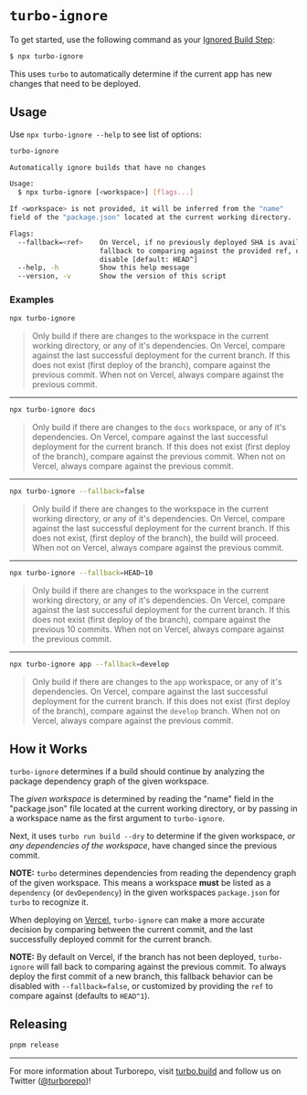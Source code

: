 # `turbo-ignore`

To get started, use the following command as your [Ignored Build Step](https://vercel.com/docs/concepts/projects/overview#ignored-build-step):

```sh
$ npx turbo-ignore
```

This uses `turbo` to automatically determine if the current app has new changes that need to be deployed.

## Usage

Use `npx turbo-ignore --help` to see list of options:

```sh
turbo-ignore

Automatically ignore builds that have no changes

Usage:
  $ npx turbo-ignore [<workspace>] [flags...]

If <workspace> is not provided, it will be inferred from the "name"
field of the "package.json" located at the current working directory.

Flags:
  --fallback=<ref>    On Vercel, if no previously deployed SHA is available to compare against,
                      fallback to comparing against the provided ref, or use "false" to
                      disable [default: HEAD^]
  --help, -h          Show this help message
  --version, -v       Show the version of this script
```

### Examples

```sh
npx turbo-ignore
```

> Only build if there are changes to the workspace in the current working directory, or any of it's dependencies. On Vercel, compare against the last successful deployment for the current branch. If this does not exist (first deploy of the branch), compare against the previous commit. When not on Vercel, always compare against the previous commit.

---

```sh
npx turbo-ignore docs
```

> Only build if there are changes to the `docs` workspace, or any of it's dependencies. On Vercel, compare against the last successful deployment for the current branch. If this does not exist (first deploy of the branch), compare against the previous commit. When not on Vercel, always compare against the previous commit.

---

```sh
npx turbo-ignore --fallback=false
```

> Only build if there are changes to the workspace in the current working directory, or any of it's dependencies. On Vercel, compare against the last successful deployment for the current branch. If this does not exist, (first deploy of the branch), the build will proceed. When not on Vercel, always compare against the previous commit.

---

```sh
npx turbo-ignore --fallback=HEAD~10
```

> Only build if there are changes to the workspace in the current working directory, or any of it's dependencies. On Vercel, compare against the last successful deployment for the current branch. If this does not exist (first deploy of the branch), compare against the previous 10 commits. When not on Vercel, always compare against the previous commit.

---

```sh
npx turbo-ignore app --fallback=develop
```

> Only build if there are changes to the `app` workspace, or any of it's dependencies. On Vercel, compare against the last successful deployment for the current branch. If this does not exist (first deploy of the branch), compare against the `develop` branch. When not on Vercel, always compare against the previous commit.

## How it Works

`turbo-ignore` determines if a build should continue by analyzing the package dependency graph of the given workspace.

The _given workspace_ is determined by reading the "name" field in the "package.json" file located at the current working directory, or by passing in a workspace name as the first argument to `turbo-ignore`.

Next, it uses `turbo run build --dry` to determine if the given workspace, _or any dependencies of the workspace_, have changed since the previous commit.

**NOTE:** `turbo` determines dependencies from reading the dependency graph of the given workspace. This means a workspace **must** be listed as a `dependency` (or `devDependency`) in the given workspaces `package.json` for `turbo` to recognize it.

When deploying on [Vercel](https://vercel.com), `turbo-ignore` can make a more accurate decision by comparing between the current commit, and the last successfully deployed commit for the current branch.

**NOTE:** By default on Vercel, if the branch has not been deployed, `turbo-ignore` will fall back to comparing against the previous commit. To always deploy the first commit of a new branch, this fallback behavior can be disabled with `--fallback=false`, or customized by providing the `ref` to compare against (defaults to `HEAD^1`).

## Releasing

```sh
pnpm release
```

---

For more information about Turborepo, visit [turbo.build](https://turbo.build) and follow us on Twitter ([@turborepo](https://twitter.com/turborepo))!

